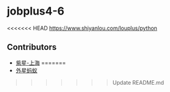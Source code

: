 # jobplus4-6
 <<<<<<< HEAD
https://www.shiyanlou.com/louplus/python
## Contributors
* [紫星-上海](https://github.com/zycui-001/jobplus4-6)
=======
* [外星蚂蚁](https://github.com/chauncy-zhao/jobplus4-6)
>>>>>>> Update README.md
